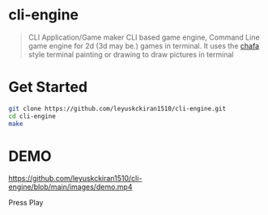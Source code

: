 # cli-engine
> CLI Application/Game maker 
CLI based game engine, Command Line game engine for 2d (3d may be.) games in terminal.
It uses the [chafa](https://github.com/hpjansson/chafa) style terminal painting or drawing to draw pictures in terminal

# Get Started

```bash
git clone https://github.com/leyuskckiran1510/cli-engine.git
cd cli-engine
make
```


# DEMO

https://github.com/leyuskckiran1510/cli-engine/blob/main/images/demo.mp4

Press Play
